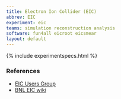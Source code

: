 ```yaml
---
title: Electron Ion Collider (EIC)
abbrev: EIC
experiment: eic
teams: simulation reconstruction analysis
software: fun4all eicroot eicsmear
layout: default
---
```


{% include experimentspecs.html %}

### References

   - [EIC Users Group](http://www.eicug.org)
   - [BNL EIC wiki](https://wiki.bnl.gov/eic/index.php/Main_Page)

   
